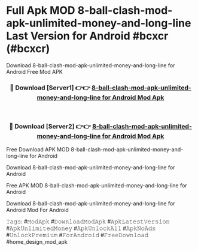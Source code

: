 # Full Apk MOD 8-ball-clash-mod-apk-unlimited-money-and-long-line Last Version for Android #bcxcr (#bcxcr)
Download 8-ball-clash-mod-apk-unlimited-money-and-long-line for Android Free Mod APK

<div align="center">
<h3>🔴 Download [Server1] 👉👉 <a href="https://apps.libra.edu.pl?title=8-ball-clash-mod-apk-unlimited-money-and-long-line&ref=18F">8-ball-clash-mod-apk-unlimited-money-and-long-line for Android Mod Apk</a></h3><br>

<h3>🔴 Download [Server2] 👉👉 <a href="https://apps.libra.edu.pl?title=8-ball-clash-mod-apk-unlimited-money-and-long-line&ref=18F">8-ball-clash-mod-apk-unlimited-money-and-long-line for Android Mod Apk</a></h3>
</div>


Free Download APK MOD 8-ball-clash-mod-apk-unlimited-money-and-long-line for Android

Download 8-ball-clash-mod-apk-unlimited-money-and-long-line for Android 

Free APK MOD 8-ball-clash-mod-apk-unlimited-money-and-long-line for Android 

Download 8-ball-clash-mod-apk-unlimited-money-and-long-line for Android Mod For Android

𝚃𝚊𝚐𝚜: #𝙼𝚘𝚍𝙰𝚙𝚔 #𝙳𝚘𝚠𝚗𝚕𝚘𝚊𝚍𝙼𝚘𝚍𝙰𝚙𝚔 #𝙰𝚙𝚔𝙻𝚊𝚝𝚎𝚜𝚝𝚅𝚎𝚛𝚜𝚒𝚘𝚗 #𝙰𝚙𝚔𝚄𝚗𝚕𝚒𝚖𝚒𝚝𝚎𝚍𝙼𝚘𝚗𝚎𝚢 #𝙰𝚙𝚔𝚄𝚗𝚕𝚘𝚌𝚔𝙰𝚕𝚕 #𝙰𝚙𝚔𝙽𝚘𝙰𝚍𝚜 #𝚄𝚗𝚕𝚘𝚌𝚔𝙿𝚛𝚎𝚖𝚒𝚞𝚖 #𝙵𝚘𝚛𝙰𝚗𝚍𝚛𝚘𝚒𝚍 #𝙵𝚛𝚎𝚎𝙳𝚘𝚠𝚗𝚕𝚘𝚊𝚍 #home_design_mod_apk